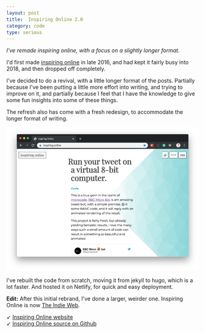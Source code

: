 ```yaml
---
layout: post
title:  Inspiring Online 2.0
category: code
type: serious
---
```


*I've remade inspiring online, with a focus on a slightly longer format.*

I'd first made [inspiring online](http://tholman.com/post/inspiring-online/) in late 2016, and had kept it fairly busy into 2018, and then dropped off completely.

I've decided to do a revival, with a little longer format of the posts. Partially because I've been putting a little more effort into writing, and trying to improve on it, and partially because I feel that I have the knowledge to give some fun insights into some of these things.

The refresh also has come with a fresh redesign, to accommodate the longer format of writing.

![The website itself](/images/inspiring-online-two.png)

I've rebuilt the code from scratch, moving it from jekyll to hugo, which is a lot faster. And hosted it on Netlify, for quick and easy deployment.

**Edit:** After this initial rebrand, I've done a larger, weirder one. Inspiring Online is now [The Indie Web](https://theindieweb.com).

➶ [Inspiring Online website](http://inspiring.online)  
➶ [Inspiring Online source on Github](https://github.com/tholman/theindieweb)